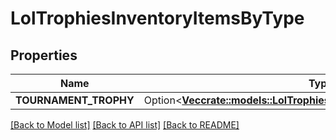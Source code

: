 # LolTrophiesInventoryItemsByType

## Properties

Name | Type | Description | Notes
------------ | ------------- | ------------- | -------------
**TOURNAMENT_TROPHY** | Option<[**Vec<crate::models::LolTrophiesTournamentTrophyInventoryItem>**](LolTrophiesTournamentTrophyInventoryItem.md)> |  | [optional]

[[Back to Model list]](../README.md#documentation-for-models) [[Back to API list]](../README.md#documentation-for-api-endpoints) [[Back to README]](../README.md)


